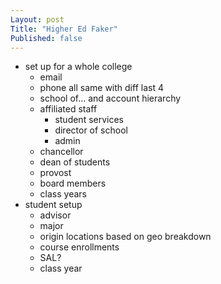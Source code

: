 ```yaml
---
Layout: post
Title: "Higher Ed Faker"
Published: false
---
```


- set up for a whole college
  - email
  - phone all same with diff last 4
  - school of… and account hierarchy
  - affiliated staff
    - student services
    - director of school
    - admin
  - chancellor
  - dean of students
  - provost
  - board members
  - class years
- student setup
  - advisor
  - major
  - origin locations based on geo breakdown
  - course enrollments
  - SAL?
  - class year
  
  